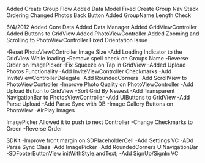 Added Create Group Flow
Added Data Model
Fixed Create Group Nav Stack Ordering
Changed Photos Back Button
Added GroupName Length Check

6/4/2012
Added Core Data
Added Data Manager
Added GridViewController
Added Buttons to GridView
Added PhotoViewController
Added Zooming and Scrolling to PhotoViewController
Fixed Orientation Issue

-Reset PhotoViewCOntroller Image Size
-Add Loading Indicator to the GridView While loading
-Remove spell check on Groups Name
-Reverse Order on ImagePicker
-Fix Squeeze on Tap in GridView
-Added Upload Photos Functionality
-Add InviteViewController Checkmarks
-Add InviteViewControllerDelegate
-Add RoundedCorners
-Add ScrollView to PhotoViewController
-Improve Photo Quality on PhotoViewController
-Add Upload Button to GridView
-Sort Grid By Newest
-Add Transparent NavigationBar to PhotosViewController
-Add UIButtons to GridView
-Add Parse Upload
-Add Parse Sync with DB
-Image Gallery Buttons on PhotoView
-AirPlay Images

ImagePicker
Allowed it to push to next Controller
-Change Checkmarks to Green
-Reverse Order


SDKit
-Improve front margin on SDPlaceholderCell
-Add Settings VC
-ADd Parse Sync Class
-Add ImagePicker
-Add RoundedCorners UINavigationBar
-SDFooterButtonView initWithStyle:andText;
-Add SignUp/SignIn VC